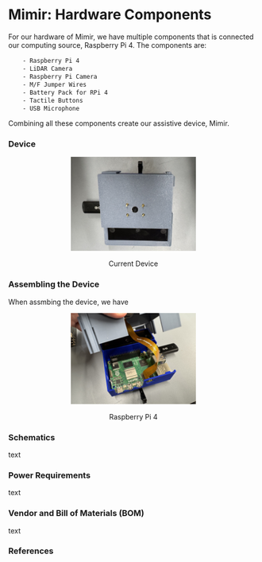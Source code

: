 # Mimir: Hardware Components
For our hardware of Mimir, we have multiple components that is connected our computing source, Raspberry Pi 4.  The components are: <br>
```
    - Raspberry Pi 4
    - LiDAR Camera 
    - Raspberry Pi Camera
    - M/F Jumper Wires 
    - Battery Pack for RPi 4
    - Tactile Buttons
    - USB Microphone
```
Combining all these components create our assistive device, Mimir.


### Device
<p align="center">
<img src="./device.jpg" width="50%">
</p>

<p align="center">
Current Device <br>
</p>


### Assembling the Device
When assmbing the device, we have  <br>

<p align="center">
<img src="./inner-device.jpg" width="50%">
</p>

<p align="center">
Raspberry Pi 4<br>
</p>

### Schematics
text <br>


### Power Requirements
text <br>


### Vendor and Bill of Materials (BOM)
text <br>


### References
[]() <br>